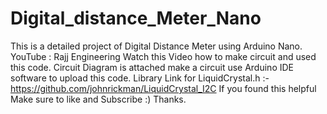 # Digital_distance_Meter_Nano
This is a detailed project of Digital Distance Meter using Arduino Nano.
YouTube : Rajj Engineering
Watch this Video how to make circuit and used this code.
Circuit Diagram is attached make a circuit use Arduino IDE software to upload this code.
Library Link for LiquidCrystal.h :- https://github.com/johnrickman/LiquidCrystal_I2C
If you found this helpful Make sure to like and Subscribe :)
Thanks.
